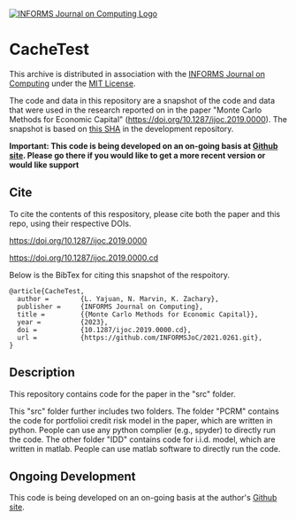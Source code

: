 [![INFORMS Journal on Computing Logo](https://INFORMSJoC.github.io/logos/INFORMS_Journal_on_Computing_Header.jpg)](https://pubsonline.informs.org/journal/ijoc)

# CacheTest

This archive is distributed in association with the [INFORMS Journal on
Computing](https://pubsonline.informs.org/journal/ijoc) under the [MIT License](LICENSE).

The code and data in this repository are a snapshot of the code and data
that were used in the research reported on in the paper 
"Monte Carlo Methods for Economic Capital" (https://doi.org/10.1287/ijoc.2019.0000). 
The snapshot is based on 
[this SHA](https://github.com/tkralphs/JoCTemplate/commit/f7f30c63adbcb0811e5a133e1def696b74f3ba15) 
in the development repository. 

**Important: This code is being developed on an on-going basis at 
[Github site](https://github.com/LuckyBellaLi/simulation.git). Please go there if you would like to
get a more recent version or would like support**

## Cite

To cite the contents of this respository, please cite both the paper and this repo, using their respective DOIs.

https://doi.org/10.1287/ijoc.2019.0000

https://doi.org/10.1287/ijoc.2019.0000.cd

Below is the BibTex for citing this snapshot of the respoitory.

```
@article{CacheTest,
  author =        {L. Yajuan, N. Marvin, K. Zachary},
  publisher =     {INFORMS Journal on Computing},
  title =         {{Monte Carlo Methods for Economic Capital}},
  year =          {2023},
  doi =           {10.1287/ijoc.2019.0000.cd},
  url =           {https://github.com/INFORMSJoC/2021.0261.git},
}  
```



## Description

This repository contains code for the paper in the "src" folder.

This "src" folder further includes two folders. The folder "PCRM" contains the code for portfolioi credit risk model in the paper, which are written in python. People can use any python complier (e.g., spyder) to directly run the code. The other folder "IDD" contains code for i.i.d. model, which are written in matlab. People can use matlab software to directly run the code. 


## Ongoing Development

This code is being developed on an on-going basis at the author's
[Github site](https://github.com/LuckyBellaLi/simulation.git).

